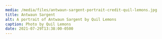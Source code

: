 ```yaml
---
media: /media/files/antwaun-sargent-portrait-credit-quil-lemons.jpg
title: Antwaun Sargent
alt: A portrait of Antwaun Sargent by Quil Lemons
caption: Photo by Quil Lemons
date: 2021-07-29T13:38:00-0500
---
```

